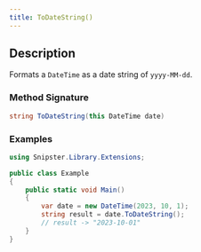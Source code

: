```yaml
---
title: ToDateString()
---
```


## Description
Formats a `DateTime` as a date string of `yyyy-MM-dd`.

### Method Signature

```csharp
string ToDateString(this DateTime date)
```
### Examples

```csharp
using Snipster.Library.Extensions;

public class Example
{
    public static void Main()
    {
        var date = new DateTime(2023, 10, 1);
        string result = date.ToDateString();
        // result -> "2023-10-01"
    }
}
```